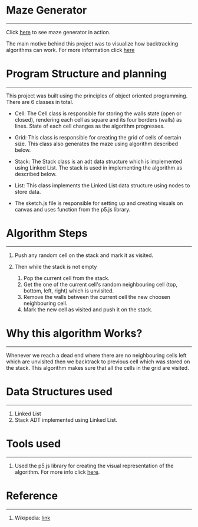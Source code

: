 # Maze Generator

---

Click [here](https://maze-generator-1.netlify.app/) to see maze generator in action.

The main motive behind this project was to
visualize how backtracking algorithms can work. For more information click [here](https://en.wikipedia.org/wiki/Maze_generation_algorithm#Iterative_implementation)

# Program Structure and planning

---

This project was built using the principles of object oriented programming.
There are 6 classes in total.

- Cell: The Cell class is responsible for storing the walls state (open or closed), rendering each cell as square and its four borders (walls) as lines. State of each cell changes as the algorithm progresses.

- Grid: This class is responsible for creating the grid of cells of certain size. This class also generates the maze using algorithm described below.

- Stack: The Stack class is an adt data structure which is implemented using Linked List. The stack is used in implementing the algorithm as described below.

- List: This class implements the Linked List data structure using nodes to store data.

- The sketch.js file is responsible for setting up and creating visuals on canvas and uses function from the p5.js library.

# Algorithm Steps

---

1. Push any random cell on the stack and mark it as visited.

2. Then while the stack is not empty
   1. Pop the current cell from the stack.
   2. Get the one of the current cell's random neighbouring cell (top, bottom, left, right) which is unvisited.
   3. Remove the walls between the current cell the new choosen neighbouring cell.
   4. Mark the new cell as visited and push it on the stack.

# Why this algorithm Works?

---

Whenever we reach a dead end where there are no neighbouring cells left which are unvisited then we backtrack to previous cell which was stored on the stack. This algorithm makes sure that all the cells in the grid are visited.

# Data Structures used

---

1. Linked List
2. Stack ADT implemented using Linked List.

# Tools used

---

1. Used the p5.js library for creating the visual representation of the algorithm. For more info click [here](https://p5js.org/).

# Reference

---

1. Wikipedia: [link](https://en.wikipedia.org/wiki/Maze_generation_algorithm)
